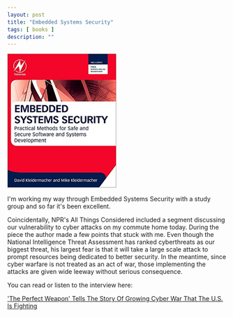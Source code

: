 ```yaml
---
layout: post
title: "Embedded Systems Security"
tags: [ books ]
description: ""
---
```


<img src="/images/embedded_systems_security.jpg" width="250" />

I'm working my way through Embedded Systems Security with a study group and so far it's been excellent.  

Coincidentally, NPR's All Things Considered included a segment discussing our vulnerability to cyber attacks on my commute home today.  During the piece the author made a few points that stuck with me.  Even though the National Intelligence Threat Assessment has ranked cyberthreats as our biggest threat, his largest fear is that it will take a large scale attack to prompt resources being dedicated to better security.  In the meantime, since cyber warfare is not treated as an act of war, those implementing the attacks are given wide leeway without serious consequence.  

You can read or listen to the interview here: 

['The Perfect Weapon' Tells The Story Of Growing Cyber War That The U.S. Is Fighting](https://www.npr.org/2018/06/14/620103358/the-perfect-weapon-tells-the-story-of-growing-cyber-war-that-the-u-s-is-fighting)
